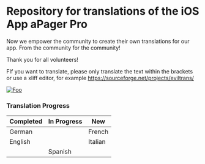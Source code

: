 # Repository for translations of the iOS App aPager Pro

Now we empower the community to create their own translations for our app.
From the community for the community!

Thank you for all volunteers!

FIf you want to translate, please only translate the text within the <target> brackets or use a xliff editor, for example https://sourceforge.net/projects/eviltrans/

[![Foo](http://images.apple.com/itunes/marketing-on-itunes/images/iTunes_icon_large.png)](https://itunes.apple.com/de/app/apager-pro/id958761234?mt=8)

### Translation Progress

Completed | In Progress | New
----------|-------------|-----
German | | French
English | | Italian
 | | Spanish
